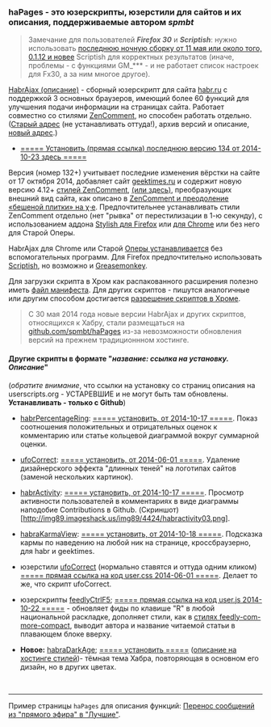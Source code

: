 ### haPages - это юзерскрипты, юзерстили для сайтов и их описания, поддерживаемые автором _spmbt_

> Замечание для пользователей ***Firefox 30*** и ***Scriptish***: нужно использовать [последнюю ночную сборку от 11 мая или около того, 0.1.12 и новее](https://github.com/scriptish/scriptish-nightlies/tags) Scriptish для корректных результатов (иначе, проблемы - с функциями GM_*** - и не работает список настроек для Fx30, а за ним многое другое).

[HabrAjax (описание)](http://spmbt.github.io/haPages/doc/habrAjax/) - сборный юзерскрипт для сайта [habr.ru](http://habrahabr.ru) с поддержкой 3 основных браузеров, имеющий более 60 функций для улучшения подачи информации на страницах сайта. Работает совместно со стилями [ZenComment](https://userstyles.org/styles/36690/habr-zencomment), но способен работать отдельно. ([Старый адрес](http://userscripts-mirror.org/scripts/show/121690) (не устанавливать оттуда!), архив версий и описание, [новый адрес](https://greasyfork.org/scripts/1970-habrajax).)

* [===== Установить (прямая ссылка) последнюю версию 134 от 2014-10-23 здесь =====](http://spmbt.github.io/haPages/userscript/habrAjax/habrajax.user.js)

Версия (номер 132+) учитывает последние изменения вёрстки на сайте от 17 октября 2014, добавляет сайт [geektimes.ru](http://geektimes.ru) и содержит новую версию 4.12+ [стилей ZenComment](http://userstyles.org/styles/101697/habr-zencomment-4), [(или здесь)](https://raw.githubusercontent.com/spmbt/haPages/gh-pages/userscript/habrAjax/zencomment.user.css), преобразующих внешний вид сайта, как описано в [ZenComment и преодоление «бешеной плитки» на χ·е](http://habrahabr.ru/post/223555/). Предпочтительнее устанавливать стили ZenComment отдельно (нет "рывка" от перестилизации в 1-ю секунду), с использованием аддона [Stylish для Firefox](https://addons.mozilla.org/ru/firefox/addon/stylish/) или [для Chrome](https://chrome.google.com/webstore/detail/stylish/fjnbnpbmkenffdnngjfgmeleoegfcffe?hl=ru) или без него для Старой Оперы.

HabrAjax для Chrome или Старой [Оперы устанавливается](http://f-lite.ru/lfp/s015.radikal.ru/i332/1010/ed/7bd2820ccbf6.png/htm) без вспомогательных программ. Для Firefox предпочтительно использовать [Scriptish](https://addons.mozilla.org/ru/firefox/addon/scriptish/versions/?page=1#version-0.1.12), но возможно и [Greasemonkey](https://addons.mozilla.org/ru/firefox/addon/greasemonkey/versions/).

Для загрузки скрипта в Хром как распакованного расширения полезно иметь [файл манифеста](https://raw.githubusercontent.com/spmbt/haPages/gh-pages/userscript/habrAjax/manifest.json). Для других скриптов - пишутся аналогичные или другим способом достигается [разрешение скриптов в Хроме](http://habrahabr.ru/post/226063/).

> С 30 мая 2014 года новые версии HabrAjax и других скриптов, относящихся к Хабру, стали размещаться на [github.com/spmbt/haPages](https://github.com/spmbt/haPages/tree/gh-pages) из-за невозможности обновления версий на прежнем традиционнном хостинге.

#### Другие скрипты в формате "*название: ссылка на установку. Описание*"
(*обратите внимание*, что ссылки на установку со страниц описания на userscripts.org - УСТАРЕВШИЕ и не могут быть там обновлены. **Устанавливать - только с Github**)

* [habrPercentageRing](http://userscripts-mirror.org/scripts/show/129371): [===== установить, от 2014-10-17 =====](https://raw.githubusercontent.com/spmbt/haPages/gh-pages/userscript/habrpercentagering/habrpercentagering.user.js). Показ соотношения положительных и отрицательных оценок к комментарию или статье кольцевой диаграммой вокруг суммарной оценки.

* [ufoCorrect](http://userscripts-mirror.org/scripts/show/397762): [===== установить,  от 2014-06-01 =====](https://raw.githubusercontent.com/spmbt/haPages/gh-pages/userscript/ufocorrect/ufocorrect.user.js). Удаление дизайнерского эффекта "длинных теней" на логотипах сайтов (заменой нескольких картинок).

* [habrActivity](http://userscripts-mirror.org/scripts/show/162360): [===== установить, от 2014-10-17 =====](https://raw.githubusercontent.com/spmbt/haPages/gh-pages/userscript/habractivity/habractivity.user.js). Просмотр активности пользователей в комментариях в виде диаграммы наподобие Contributions в Github. (Скриншот)[http://img89.imageshack.us/img89/4424/habractivity03.png].

* [habraKarmaView](http://userscripts-mirror.org/scripts/show/132273.html): [===== установить, от 2014-10-18 =====](https://raw.githubusercontent.com/spmbt/haPages/gh-pages/userscript/habrakarmaview/habrakarmaview.user.js). Подсказка кармы по наведению на любой ник на странице, кроссбраузерно, для habr и geektimes.

* юзерстили [ufoCorrect](http://userstyles.org/styles/98513/ufocorrect) (нормально ставятся и оттуда одним кликом) [===== прямая ссылка на код user.css 2014-06-01 =====](https://raw.githubusercontent.com/spmbt/haPages/gh-pages/userscript/ufocorrect/ufocorrect.user.css). Делает то же, что скрипт ufoCorrect.

* юзерскрипты [feedlyCtrlF5](https://greasyfork.org/ru/scripts/5915-feedly-partial-refresh-by-r-in-any-keyboard-layout); [===== прямая ссылка на код user.js  2014-10-22 =====](spmbt.github.io/haPages/userscript/feedlyCtrlF5/feedlyctrlf5.user.js) - обновляет фиды по клавише "R" в любой национальной раскладке, дополняет стили, как в [стилях feedly-com-more-compact](https://userstyles.org/styles/102580/feedly-com-more-compact), выводит автора и название читаемой статьи в плавающем блоке вверху.

* **Новое:** [habraDarkAge](http://spmbt.github.io/haPages/doc/habrAjax/habraDarkAge.htm); [===== установить =====](http://spmbt.github.io/haPages/userscript/habrAjax/habraDarkAge.user.css) ([описание на хостинге стилей](https://userstyles.org/styles/101697/))- тёмная тема Хабра, повторяющая в основном его дизайн, но в других цветах.


<br>

---

Пример страницы `haPages` для описания функций: [Перенос сообщений из "прямого эфира" в "Лучшие"](http://spmbt.github.io/haPages/doc/habrAjax/sidebarLive2Dailybest.htm).




